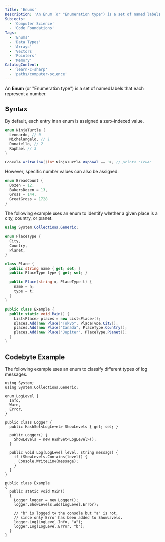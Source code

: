 ```yaml
---
Title: 'Enums'
Description: 'An Enum (or "Enumeration type") is a set of named labels that each represent a number.'
Subjects:
  - 'Computer Science'
  - 'Code Foundations'
Tags:
  - 'Enums'
  - 'Data Types'
  - 'Arrays'
  - 'Vectors'
  - 'Pointers'
  - 'Memory'
CatalogContent:
  - 'learn-c-sharp'
  - 'paths/computer-science'
---
```


An **Enum** (or "Enumeration type") is a set of named labels that each represent a number.

## Syntax

By default, each entry in an enum is assigned a zero-indexed value.

```cs
enum NinjaTurtle {
  Leonardo, // 0
  Michelangelo, // 1
  Donatello, // 2
  Raphael // 3
}

Console.WriteLine((int)NinjaTurtle.Raphael == 3); // prints "True"
```

However, specific number values can also be assigned.

```cs
enum BreadCount {
  Dozen = 12,
  BakersDozen = 13,
  Gross = 144,
  GreatGross = 1728
}
```

The following example uses an enum to identify whether a given place is a city, country, or planet.

```cs
using System.Collections.Generic;

enum PlaceType {
  City,
  Country,
  Planet,
}

class Place {
  public string name { get; set; }
  public PlaceType type { get; set; }

  public Place(string n, PlaceType t) {
    name = n;
    type = t;
  }
}

public class Example {
  public static void Main() {
    List<Place> places = new List<Place>();
    places.Add(new Place("Tokyo", PlaceType.City));
    places.Add(new Place("Canada", PlaceType.Country));
    places.Add(new Place("Jupiter", PlaceType.Planet));
  }
}

```

## Codebyte Example

The following example uses an enum to classify different types of log messages.

```codebyte/csharp
using System;
using System.Collections.Generic;

enum LogLevel {
  Info,
  Warn,
  Error,
}

public class Logger {
  public HashSet<LogLevel> ShowLevels { get; set; }

  public Logger() {
    ShowLevels = new HashSet<LogLevel>();
  }

  public void Log(LogLevel level, string message) {
    if (ShowLevels.Contains(level)) {
      Console.WriteLine(message);
    }
  }
}

public class Example
{
  public static void Main()
  {
    Logger logger = new Logger();
    logger.ShowLevels.Add(LogLevel.Error);

    // "b" is logged to the console but "a" is not,
    // since only Error has been added to ShowLevels.
    logger.Log(LogLevel.Info, "a");
    logger.Log(LogLevel.Error, "b");
  }
}
```
